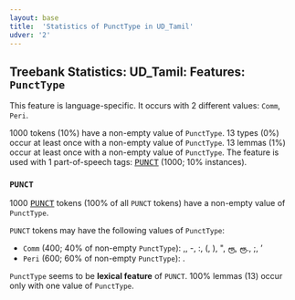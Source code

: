 ```yaml
---
layout: base
title:  'Statistics of PunctType in UD_Tamil'
udver: '2'
---
```


## Treebank Statistics: UD_Tamil: Features: `PunctType`

This feature is language-specific.
It occurs with 2 different values: `Comm`, `Peri`.

1000 tokens (10%) have a non-empty value of `PunctType`.
13 types (0%) occur at least once with a non-empty value of `PunctType`.
13 lemmas (1%) occur at least once with a non-empty value of `PunctType`.
The feature is used with 1 part-of-speech tags: <tt><a href="ta-pos-PUNCT.html">PUNCT</a></tt> (1000; 10% instances).

### `PUNCT`

1000 <tt><a href="ta-pos-PUNCT.html">PUNCT</a></tt> tokens (100% of all `PUNCT` tokens) have a non-empty value of `PunctType`.

`PUNCT` tokens may have the following values of `PunctType`:

* `Comm` (400; 40% of non-empty `PunctType`): ,, -, :, (, ), ", ரூ, ரூ., ;, ’
* `Peri` (600; 60% of non-empty `PunctType`): .

`PunctType` seems to be **lexical feature** of `PUNCT`. 100% lemmas (13) occur only with one value of `PunctType`.

